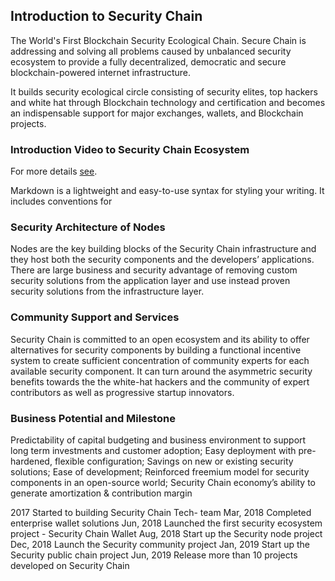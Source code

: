 ## Introduction to Security Chain

The World's First Blockchain Security Ecological Chain. Secure Chain is addressing and solving all problems caused by unbalanced security ecosystem to provide a fully decentralized, democratic and secure blockchain-powered internet infrastructure.

It builds security ecological circle consisting of security elites, top hackers and white hat through Blockchain technology and certification and becomes an indispensable support for major exchanges, wallets, and Blockchain projects.

### Introduction Video to Security Chain Ecosystem

For more details [see](http://secc.io/img/video/about2_en.mp4).

Markdown is a lightweight and easy-to-use syntax for styling your writing. It includes conventions for

### Security Architecture of Nodes

Nodes are the key building blocks of the Security Chain infrastructure and they host both the security components and the developers’ applications. There are large business and security advantage of removing custom security solutions from the application layer and use instead proven security solutions from the infrastructure layer.

### Community Support and Services

Security Chain is committed to an open ecosystem and its ability to offer alternatives for security components by building a functional incentive system to create sufficient concentration of community experts for each available security component. It can turn around the asymmetric security benefits towards the the white-hat hackers and the community of expert contributors as well as progressive startup innovators.

### Business Potential and Milestone

Predictability of capital budgeting and business environment to support long term investments and customer adoption; Easy deployment with pre-hardened, flexible configuration; Savings on new or existing security solutions; Ease of development; Reinforced freemium model for security components in an open-source world; Security Chain economy’s ability to generate amortization & contribution margin


2017 Started to building Security Chain Tech- team
Mar, 2018 Completed enterprise wallet solutions
Jun, 2018 Launched the first security ecosystem project - Security Chain Wallet
Aug, 2018 Start up the Security node project
Dec, 2018 Launch the Security community project
Jan, 2019 Start up the Security public chain project
Jun, 2019 Release more than 10 projects developed on Security Chain


